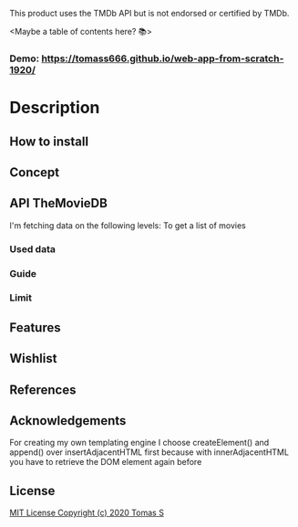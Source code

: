 This product uses the TMDb API but is not endorsed or certified by TMDb.

<Maybe a table of contents here? 📚>

### Demo: https://tomass666.github.io/web-app-from-scratch-1920/

## <poster image will come here soon>

# Description

## How to install

## Concept

## API TheMovieDB
I'm fetching data on the following levels:
To get a list of movies 
### Used data
### Guide
### Limit

## Features

## Wishlist

## References

## Acknowledgements
For creating my own templating engine I choose createElement() and append() over insertAdjacentHTML first because with innerAdjacentHTML you have to retrieve the DOM element again before

## License

[MIT License Copyright (c) 2020 Tomas S](https://github.com/TomasS666/web-app-from-scratch-1920/blob/master/LICENSE)

